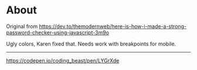 ﻿# About

Original from https://dev.to/themodernweb/here-is-how-i-made-a-strong-password-checker-using-javascript-3m9o

Ugly colors, Karen fixed that. Needs work with breakpoints for mobile.

---

https://codepen.io/coding_beast/pen/LYGrXde
